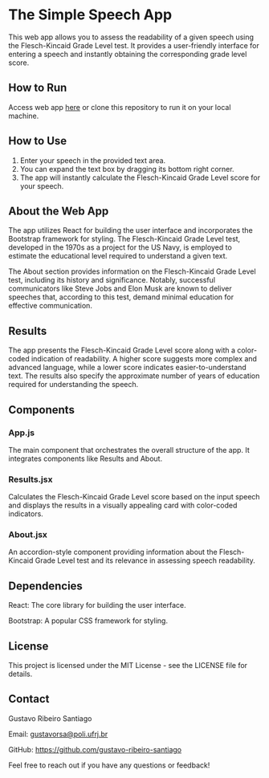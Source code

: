 # The Simple Speech App

This web app allows you to assess the readability of a given speech using the Flesch-Kincaid Grade Level test. It provides a user-friendly interface for entering a speech and instantly obtaining the corresponding grade level score.

## How to Run
Access web app [here](gustavo-ribeiro-santiago.github.io/the-simple-speech-app) or clone this repository to run it on your local machine.

## How to Use
1. Enter your speech in the provided text area.
2. You can expand the text box by dragging its bottom right corner.
3. The app will instantly calculate the Flesch-Kincaid Grade Level score for your speech.

## About the Web App
The app utilizes React for building the user interface and incorporates the Bootstrap framework for styling. The Flesch-Kincaid Grade Level test, developed in the 1970s as a project for the US Navy, is employed to estimate the educational level required to understand a given text.

The About section provides information on the Flesch-Kincaid Grade Level test, including its history and significance. Notably, successful communicators like Steve Jobs and Elon Musk are known to deliver speeches that, according to this test, demand minimal education for effective communication.

## Results
The app presents the Flesch-Kincaid Grade Level score along with a color-coded indication of readability. A higher score suggests more complex and advanced language, while a lower score indicates easier-to-understand text. The results also specify the approximate number of years of education required for understanding the speech.

## Components
### App.js
The main component that orchestrates the overall structure of the app. It integrates components like Results and About.

### Results.jsx
Calculates the Flesch-Kincaid Grade Level score based on the input speech and displays the results in a visually appealing card with color-coded indicators.

### About.jsx
An accordion-style component providing information about the Flesch-Kincaid Grade Level test and its relevance in assessing speech readability.

## Dependencies
React: The core library for building the user interface.

Bootstrap: A popular CSS framework for styling.

## License
This project is licensed under the MIT License - see the LICENSE file for details.

## Contact
Gustavo Ribeiro Santiago

Email: gustavorsa@poli.ufrj.br

GitHub: https://github.com/gustavo-ribeiro-santiago

Feel free to reach out if you have any questions or feedback!